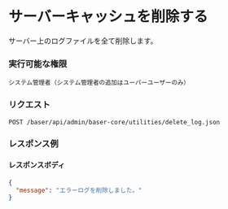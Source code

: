 # サーバーキャッシュを削除する

サーバー上のログファイルを全て削除します。

### 実行可能な権限
```
システム管理者（システム管理者の追加はユーパーユーザーのみ）
```

### リクエスト
```
POST /baser/api/admin/baser-core/utilities/delete_log.json
```

### レスポンス例
#### レスポンスボディ
```json
{
  "message": "エラーログを削除しました。"
}

```
